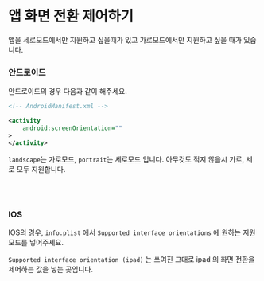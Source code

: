 # 앱 화면 전환 제어하기

앱을 세로모드에서만 지원하고 싶을때가 있고 가로모드에서만 지원하고 싶을 때가 있습니다.

### 안드로이드

안드로이드의 경우 다음과 같이 해주세요.

```xml
<!-- AndroidManifest.xml -->

<activity
    android:screenOrientation=""
>
</activity>
```

`landscape`는 가로모드, `portrait`는 세로모드 입니다. 아무것도 적지 않을시 가로, 세로 모두 지원합니다.

<br/> <br/>

### IOS

IOS의 경우, `info.plist` 에서 `Supported interface orientations` 에 원하는 지원 모드를 넣어주세요.

`Supported interface orientation (ipad)` 는 쓰여진 그대로 ipad 의 화면 전환을 제어하는 값을 넣는 곳입니다.
